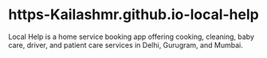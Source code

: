 # https-Kailashmr.github.io-local-help
Local Help is a home service booking app offering cooking, cleaning, baby care, driver, and patient care services in Delhi, Gurugram, and Mumbai.
